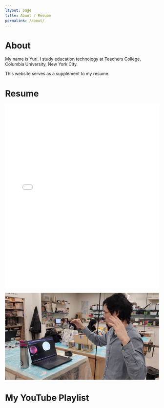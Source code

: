 ```yaml
---
layout: page
title: About / Resume
permalink: /about/
---
```


# About

My name is Yuri. I study education technology at Teachers College, Columbia University, New York City.

This website serves as a supplement to my resume.

# Resume

<iframe src="/media/mgushiken%20resume%202023-06-06.pdf" width="100%" height="600px" frameborder="0" scrolling="no"></iframe>

![Self Image](/media/self01.png)

# My YouTube Playlist

<script src="https://static.elfsight.com/platform/platform.js" data-use-service-core defer></script>
<div class="elfsight-app-7a81e420-1b37-41c0-bb81-6f1da0b945a4" data-elfsight-app-lazy></div>